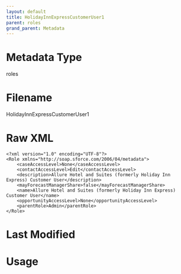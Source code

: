 ```yaml
---
layout: default
title: HolidayInnExpressCustomerUser1
parent: roles
grand_parent: Metadata
---
```

# Metadata Type
roles


# Filename 
HolidayInnExpressCustomerUser1


# Raw XML
```
<?xml version="1.0" encoding="UTF-8"?>
<Role xmlns="http://soap.sforce.com/2006/04/metadata">
    <caseAccessLevel>None</caseAccessLevel>
    <contactAccessLevel>Edit</contactAccessLevel>
    <description>Allure Hotel and Suites (formerly Holiday Inn Express) Customer User</description>
    <mayForecastManagerShare>false</mayForecastManagerShare>
    <name>Allure Hotel and Suites (formerly Holiday Inn Express) Customer User</name>
    <opportunityAccessLevel>None</opportunityAccessLevel>
    <parentRole>Admin</parentRole>
</Role>
```


# Last Modified


# Usage
